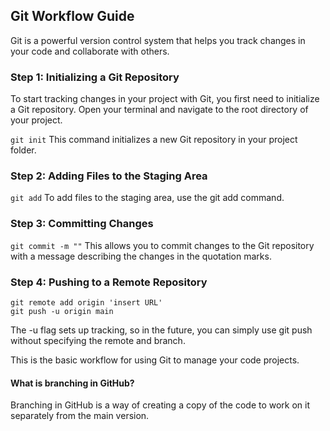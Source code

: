 ## Git Workflow Guide

Git is a powerful version control system that helps you track changes in your code and collaborate with others. 

### Step 1: Initializing a Git Repository

To start tracking changes in your project with Git, you first need to initialize a Git repository. Open your terminal and navigate to the root directory of your project.

`git init` This command initializes a new Git repository in your project folder.

### Step 2: Adding Files to the Staging Area

`git add`  To add files to the staging area, use the git add command.

### Step 3: Committing Changes

`git commit -m ""` This allows you to commit changes to the Git repository with a  message describing the changes in the quotation marks.

### Step 4: Pushing to a Remote Repository

``` 
git remote add origin 'insert URL'
git push -u origin main
```
The -u flag sets up tracking, so in the future, you can simply use git push without specifying the remote and branch.

This is the basic workflow for using Git to manage your code projects. 

#### What is branching in GitHub?

Branching in GitHub is a way of creating a copy of the code to work on it separately from the main version. 